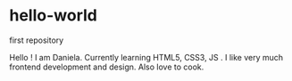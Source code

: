 # hello-world
first repository

Hello !
I am Daniela.
Currently learning HTML5, CSS3, JS . I like very much frontend development and design.
Also love to cook.


